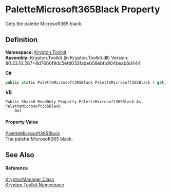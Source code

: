 # PaletteMicrosoft365Black Property


Gets the palette Microsoft365 black.



## Definition
**Namespace:** <a href="79d2eac2-21f4-54ff-7552-b20c33c30600.md">Krypton.Toolkit</a>  
**Assembly:** Krypton.Toolkit (in Krypton.Toolkit.dll) Version: 80.23.10.287+8d7660f9dc5efd033fabe008ebfb904beab6d444

**C#**
``` C#
public static PaletteMicrosoft365Black PaletteMicrosoft365Black { get; }
```
**VB**
``` VB
Public Shared ReadOnly Property PaletteMicrosoft365Black As PaletteMicrosoft365Black
	Get
```



#### Property Value
<a href="a2d8e9b5-8a03-848c-23e8-6adcbae85961.md">PaletteMicrosoft365Black</a>  
The palette Microsoft365 black.

## See Also


#### Reference
<a href="fd000c89-b24b-9dde-c880-bccf31b10060.md">KryptonManager Class</a>  
<a href="79d2eac2-21f4-54ff-7552-b20c33c30600.md">Krypton.Toolkit Namespace</a>  
